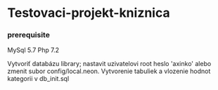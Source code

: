 # Testovaci-projekt-kniznica
### prerequisite
MySql 5.7
Php 7.2

Vytvoriť databázu library; nastavit uzivatelovi root heslo 'axinko' alebo zmenit subor config/local.neon.
Vytvorenie tabuliek a vlozenie hodnot kategorii v db_init.sql
